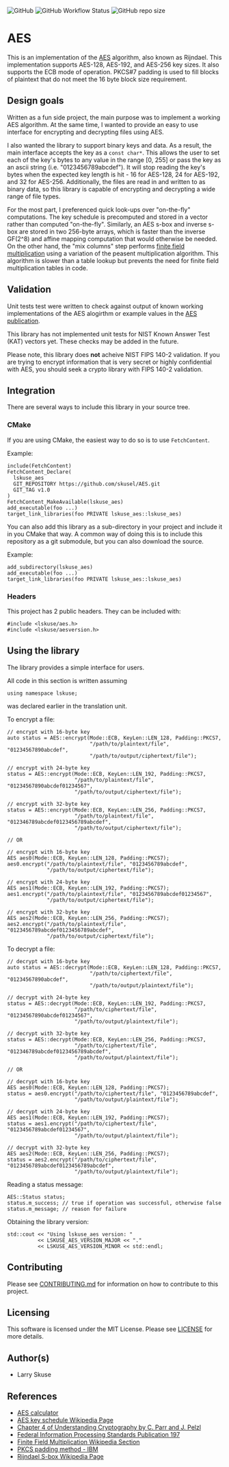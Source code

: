 ![GitHub](https://img.shields.io/github/license/skusel/AES)
![GitHub Workflow Status](https://img.shields.io/github/workflow/status/skusel/AES/ubuntu)
![GitHub repo size](https://img.shields.io/github/repo-size/skusel/AES)

# AES
This is an implementation of the [AES](https://en.wikipedia.org/wiki/Advanced_Encryption_Standard) algorithm, also known as Rijndael. This implementation supports AES-128, AES-192, and AES-256 key sizes. It also supports the ECB mode of operation. PKCS#7 padding is used to fill blocks of plaintext that do not meet the 16 byte block size requirement.

## Design goals
Written as a fun side project, the main purpose was to implement a working AES algorithm. At the same time, I wanted to provide an easy to use interface for encrypting and decrypting files using AES.

I also wanted the library to support binary keys and data. As a result, the main interface accepts the key as a `const char*`. This allows the user to set each of the key's bytes to any value in the range [0, 255] or pass the key as an ascii string (i.e. "0123456789abcdef"). It will stop reading the key's bytes when the expected key length is hit - 16 for AES-128, 24 for AES-192, and 32 for AES-256. Additionally, the files are read in and written to as binary data, so this library is capable of encrypting and decrypting a wide range of file types.

For the most part, I preferenced quick look-ups over "on-the-fly" computations. The key schedule is precomputed and stored in a vector rather than computed "on-the-fly". Similarly, an AES s-box and inverse s-box are stored in two 256-byte arrays, which is faster than the inverse GF(2^8) and affine mapping computation that would otherwise be needed. On the other hand, the "mix columns" step performs [finite field multiplication](https://en.wikipedia.org/wiki/Finite_field_arithmetic#Multiplication) using a variation of the peasent multiplication algorithm. This algorithm is slower than a table lookup but prevents the need for finite field multiplication tables in code.

## Validation
Unit tests test were written to check against output of known working implementations of the AES alogirthm or example values in the [AES publication](https://nvlpubs.nist.gov/nistpubs/fips/nist.fips.197.pdf). 

This library has not implemented unit tests for NIST Known Answer Test (KAT) vectors yet. These checks may be added in the future.

Please note, this library does **not** acheive NIST FIPS 140-2 validation. If you are trying to encrypt information that is very secret or highly confidential with AES, you should seek a crypto library with FIPS 140-2 validation.

## Integration
There are several ways to include this library in your source tree. 

### CMake
If you are using CMake, the easiest way to do so is to use `FetchContent`.

Example:
```
include(FetchContent)
FetchContent_Declare(
  lskuse_aes
  GIT_REPOSITORY https://github.com/skusel/AES.git
  GIT_TAG v1.0
)
FetchContent_MakeAvailable(lskuse_aes)
add_executable(foo ...)
target_link_libraries(foo PRIVATE lskuse_aes::lskuse_aes)
```

You can also add this library as a sub-directory in your project and include it in you CMake that way. A common way of doing this is to include this repository as a git submodule, but you can also download the source.

Example:
```
add_subdirectory(lskuse_aes)
add_executable(foo ...)
target_link_libraries(foo PRIVATE lskuse_aes::lskuse_aes)
```

### Headers
This project has 2 public headers. They can be included with:
```
#include <lskuse/aes.h>
#include <lskuse/aesversion.h>
```

## Using the library
The library provides a simple interface for users.

All code in this section is written assuming
```
using namespace lskuse;
```
was declared earlier in the translation unit.

To encrypt a file:
```
// encrypt with 16-byte key
auto status = AES::encrypt(Mode::ECB, KeyLen::LEN_128, Padding::PKCS7, 
                           "/path/to/plaintext/file", "01234567890abcdef",
                           "/path/to/output/ciphertext/file");

// encrypt with 24-byte key
status = AES::encrypt(Mode::ECB, KeyLen::LEN_192, Padding::PKCS7, 
                      "/path/to/plaintext/file", "01234567890abcdef01234567", 
                      "/path/to/output/ciphertext/file");

// encrypt with 32-byte key
status = AES::encrypt(Mode::ECB, KeyLen::LEN_256, Padding::PKCS7, 
                      "/path/to/plaintext/file", "012346789abcdef0123456789abcdef",
                      "/path/to/output/ciphertext/file");

// OR

// encrypt with 16-byte key
AES aes0(Mode::ECB, KeyLen::LEN_128, Padding::PKCS7);
aes0.encrypt("/path/to/plaintext/file", "0123456789abcdef", 
             "/path/to/output/ciphertext/file");

// encrypt with 24-byte key
AES aes1(Mode::ECB, KeyLen::LEN_192, Padding::PKCS7);
aes1.encrypt("/path/to/plaintext/file", "0123456789abcdef01234567", 
             "/path/to/output/ciphertext/file");

// encrypt with 32-byte key
AES aes2(Mode::ECB, KeyLen::LEN_256, Padding::PKCS7);
aes2.encrypt("/path/to/plaintext/file", "0123456789abcdef0123456789abcdef", 
             "/path/to/output/ciphertext/file");
```

To decrypt a file:
```
// decrypt with 16-byte key
auto status = AES::decrypt(Mode::ECB, KeyLen::LEN_128, Padding::PKCS7, 
                           "/path/to/ciphertext/file", "01234567890abcdef",
                           "/path/to/output/plaintext/file");

// decrypt with 24-byte key
status = AES::decrypt(Mode::ECB, KeyLen::LEN_192, Padding::PKCS7, 
                      "/path/to/ciphertext/file", "01234567890abcdef01234567", 
                      "/path/to/output/plaintext/file");

// decrypt with 32-byte key
status = AES::decrypt(Mode::ECB, KeyLen::LEN_256, Padding::PKCS7, 
                      "/path/to/ciphertext/file", "012346789abcdef0123456789abcdef",
                      "/path/to/output/plaintext/file");

// OR

// decrypt with 16-byte key
AES aes0(Mode::ECB, KeyLen::LEN_128, Padding::PKCS7);
status = aes0.encrypt("/path/to/ciphertext/file", "0123456789abcdef", 
                      "/path/to/output/plaintext/file");

// decrypt with 24-byte key
AES aes1(Mode::ECB, KeyLen::LEN_192, Padding::PKCS7);
status = aes1.encrypt("/path/to/ciphertext/file", "0123456789abcdef01234567", 
                      "/path/to/output/plaintext/file");

// decrypt with 32-byte key
AES aes2(Mode::ECB, KeyLen::LEN_256, Padding::PKCS7);
status = aes2.encrypt("/path/to/ciphertext/file", "0123456789abcdef0123456789abcdef", 
                      "/path/to/output/plaintext/file");
```

Reading a status message:
```
AES::Status status;
status.m_success; // true if operation was successful, otherwise false
status.m_message; // reason for failure
```

Obtaining the library version:
```
std::cout << "Using lskuse_aes version: " 
          << LSKUSE_AES_VERSION_MAJOR << "."
          << LSKUSE_AES_VERSION_MINOR << std::endl;
```

## Contributing
Please see [CONTRIBUTING.md](https://github.com/skusel/AES/blob/main/CONTRIBUTING.md) for information on how to contribute to this project.

## Licensing
This software is licensed under the MIT License. Please see [LICENSE](https://github.com/skusel/AES/blob/main/LICENSE) for more details.

## Author(s)
- Larry Skuse

## References
- [AES calculator](https://www.codeusingjava.com/tools/aes)
- [AES key schedule Wikipedia Page](https://en.wikipedia.org/wiki/AES_key_schedule)
- [Chapter 4 of Understanding Cryptography by C. Parr and J. Pelzl](https://www.crypto-textbook.com/download/Understanding-Cryptography-Chapter4.pdf)
- [Federal Information Processing Standards Publication 197](https://nvlpubs.nist.gov/nistpubs/fips/nist.fips.197.pdf)
- [Finite Field Multiplication Wikipedia Section](https://en.wikipedia.org/wiki/Finite_field_arithmetic#Multiplication)
- [PKCS padding method - IBM](https://www.ibm.com/docs/en/zos/2.4.0?topic=rules-pkcs-padding-method)
- [Rijndael S-box Wikipedia Page](https://en.wikipedia.org/wiki/Rijndael_S-box)

